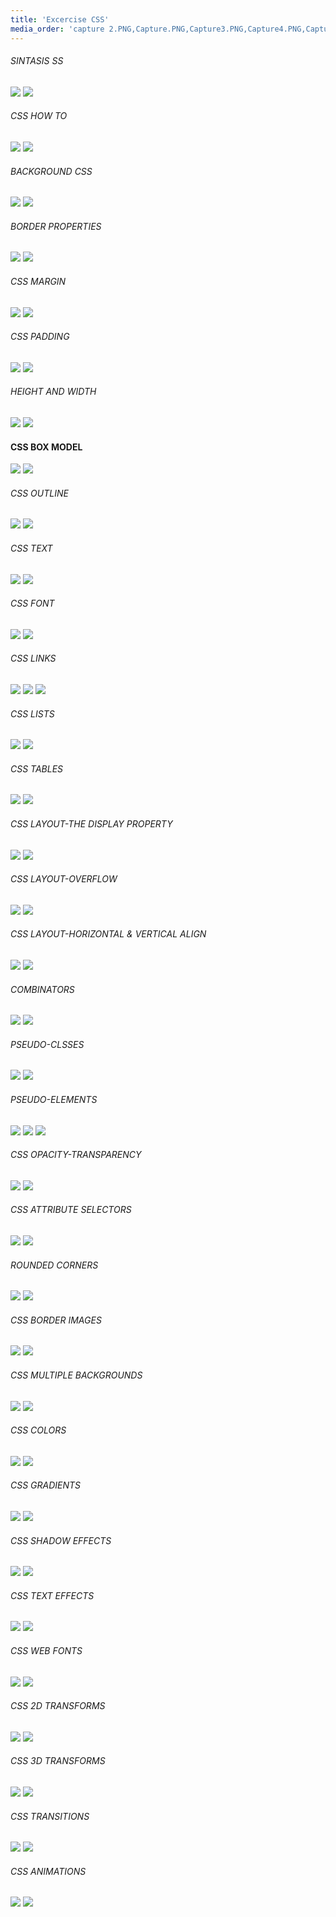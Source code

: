 ```yaml
---
title: 'Excercise CSS'
media_order: 'capture 2.PNG,Capture.PNG,Capture3.PNG,Capture4.PNG,Capture5.PNG,Capture6.PNG,Capture7.PNG,Capture8.PNG,Capture9.PNG,Capture10.PNG,Capture11.PNG,Capture12.PNG,Capture13.PNG,Capture14.PNG,Capture15.PNG,Capture16.PNG,Capture17.PNG,Capture18.PNG,Capture19.PNG,Capture20.PNG,Capture21.PNG,Capture22.PNG,Capture23.PNG,Capture24.1.PNG,Capture24.2.PNG,Capture25.PNG,Capture26.PNG,Capture27.PNG,Capture28.PNG,Capture29.PNG,Capture30.PNG,Capture31.PNG,Capture32.PNG,Capture33.PNG,Capture34.PNG,Capture35.PNG,Capture36.PNG,Capture37.PNG,Capture38.PNG,Capture39,1.PNG,Capture39.2.PNG,Capture40.PNG,Capture41.PNG,Capture42.PNG,Capture43.PNG,Capture44.PNG,Capture45.PNG,Capture46.PNG,Capture47.PNG,Capture48.PNG,Capture49.PNG,Capture50.PNG,Capture51.PNG,Capture52.PNG,Capture53.PNG,Capture54.PNG,Capture55.PNG,Capture56.PNG,Capture57.PNG,Capture59.PNG,Capture60.PNG,Capture61.PNG,Capture62.PNG,Capture63.PNG,Capture64.PNG,Capture65.PNG,Capture66.PNG,Capture67.PNG,Capture68.PNG,Capture69.PNG'
---
```


###### SINTASIS SS

![](capture%202.PNG)
![](Capture.PNG)

######  CSS HOW TO

![](Capture3.PNG)
![](Capture4.PNG)

###### BACKGROUND CSS

![](Capture5.PNG)
![](Capture6.PNG)

###### BORDER PROPERTIES

![](Capture7.PNG)
![](Capture8.PNG)

######  CSS MARGIN
![](Capture9.PNG)
![](Capture10.PNG)

######  CSS PADDING
![](Capture11.PNG)
![](Capture12.PNG)

###### HEIGHT AND WIDTH

![](Capture13.PNG)
![](Capture14.PNG)

#### CSS BOX MODEL

![](Capture15.PNG)
![](Capture16.PNG)

###### CSS OUTLINE

![](Capture17.PNG)
![](Capture18.PNG)

######  CSS TEXT

![](Capture19.PNG)
![](Capture20.PNG)

###### CSS FONT
![](Capture21.PNG)
![](Capture22.PNG)

###### CSS LINKS

![](Capture23.PNG)
![](Capture24.1.PNG)
![](Capture24.2.PNG)

######  CSS LISTS

![](Capture25.PNG)
![](Capture26.PNG)

######  CSS TABLES
![](Capture27.PNG)
![](Capture28.PNG)

######  CSS LAYOUT-THE DISPLAY PROPERTY
![](Capture29.PNG)
![](Capture30.PNG)

###### CSS LAYOUT-OVERFLOW
![](Capture31.PNG)
![](Capture32.PNG)

###### CSS LAYOUT-HORIZONTAL & VERTICAL ALIGN
![](Capture33.PNG)
![](Capture34.PNG)

######  COMBINATORS

![](Capture35.PNG)
![](Capture36.PNG)

######  PSEUDO-CLSSES
![](Capture37.PNG)
![](Capture38.PNG)

######  PSEUDO-ELEMENTS

![](Capture39,1.PNG)
![](Capture39.2.PNG)
![](Capture40.PNG)

###### CSS OPACITY-TRANSPARENCY
![](Capture41.PNG)
![](Capture42.PNG)

###### CSS ATTRIBUTE SELECTORS

![](Capture43.PNG)
![](Capture44.PNG)

###### ROUNDED CORNERS

![](Capture45.PNG)
![](Capture46.PNG)

###### CSS BORDER IMAGES

![](Capture47.PNG)
![](Capture48.PNG)

######  CSS MULTIPLE BACKGROUNDS

![](Capture49.PNG)
![](Capture50.PNG)

######  CSS COLORS

![](Capture51.PNG)
![](Capture52.PNG)

###### CSS GRADIENTS

![](Capture53.PNG)
![](Capture54.PNG)

###### CSS SHADOW EFFECTS

![](Capture55.PNG)
![](Capture56.PNG)

###### CSS TEXT EFFECTS

![](Capture57.PNG)
![](Capture59.PNG)

######  CSS WEB FONTS

![](Capture60.PNG)
![](Capture61.PNG)

###### CSS 2D TRANSFORMS

![](Capture62.PNG)
![](Capture63.PNG)

###### CSS 3D TRANSFORMS

![](Capture64.PNG)
![](Capture65.PNG)

######  CSS TRANSITIONS

![](Capture66.PNG)
![](Capture67.PNG)


###### CSS ANIMATIONS

![](Capture68.PNG)
![](Capture69.PNG)





















